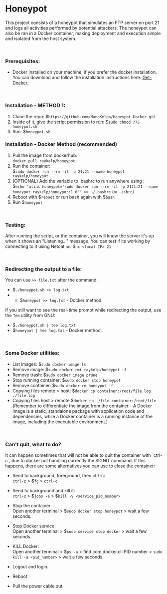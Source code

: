 # Honeypot
This project consists of a honeypot that simulates an FTP server on port 21 and logs all activities performed by potential attackers. The honeypot can also be ran in a Docker container, making deployment and execution simple and isolated from the host system.

&nbsp;
### Prerequisites:
* Docker installed on your machine, if you prefer the docker installation. You can download and follow the installation instructions here: [Get-Docker](https://docs.docker.com/get-docker/).
  
&nbsp;
### Installation - METHOD 1:
1. Clone the repo:
   $`https://github.com/ManoKelpo/Honeypot-Docker.git`
2. Inside of it, give the script permission to run:
   $`sudo chmod 775 honeypot.sh`
3. Run:
   $`honeypot.sh`

### Installation - Docker Method (recommended)
1. Pull the image from dockerhub:    
   `docker pull raykelp/honeypot`
2. Run the container:     
  $`sudo docker run --rm -it -p 21:21 --name honeypot raykelp/honeypot`
3. (OPTIONAL) Add the variable to .bashrc to run anywhere using :    
  $`echo "alias honeypot='sudo docker run --rm -it -p 2121:21 --name honeypot raykelp/honeypot:1.0'" >> ~/.bashrc` (or `.zshrc`)
4. Reboot with $`reboot` or run bash again with $`bash`
5. Run $`honeypot`

&nbsp;
### Testing:
After running the script, or the container, you will know the server it's up when it shows an "Listening..." message.
You can test if its working by connecting to it using Netcat `nc`:
$`nc <local IP> 21`
   

&nbsp;
### Redirecting the output to a file:
You can use `>> file.txt` after the command.
* $`./honeypot.sh >> log.txt`
* * $`honeypot >> log.txt` - Docker method.

If you still want to see the real-time prompt while redirecting the output, use the `Tee` utility from GNU:
* $`./honeypot.sh | tee log.txt`
* $`honeypot | tee log.txt` - Docker method.


&nbsp;
### Some Docker utilities:
* List images: $`sudo docker image ls`
* Remove image: $`sudo docker rmi raykelp/honeypot -f`
* Remove trash: $`sudo docker image prune`
* Stop running container: $`sudo docker stop honeypot`
* Remove container: $`sudo docker rm honeypot -f`
* Copying files remote > host: $`docker cp container:/root/file.log ./file.log`
* Copying files host > remote $`docker cp ./file container:/root/file`
(Remember to differentiate the image from the container - A Docker image is a static, standalone package with application code and dependencies, while a Docker container is a running instance of the image, including the executable environment.)
  
&nbsp;
### Can't quit, what to do?
It can happen sometimes that will not be able to quit the container with ´ctrl-c´, due to docker not handling correctly the SIGNIT command.
If this happens, there are some alternatives you can use to close the container:   
* Send to background, foreground, then ctrl-c:   
    `ctrl-z` > $`fg` > `ctrl-c`
  
* Send to background and kill it:   
    `ctrl-z` > $`jobs -a` > $`kill -9 <service_pid_number>`

* Stop the container:   
    Open another terminal > $`sudo docker stop honeypot` > wait a few seconds.

* Stop Docker service:   
    Open another terminal > $`sudo service stop docker` > wait a few seconds.

* KILL Docker:   
    Open another terminal > $`ps -a` > find com.docker.cli PID number > `sudo kill -a <pid_number>` > wait a few seconds.

* Logout and login.

* Reboot

* Pull the power cable out.


